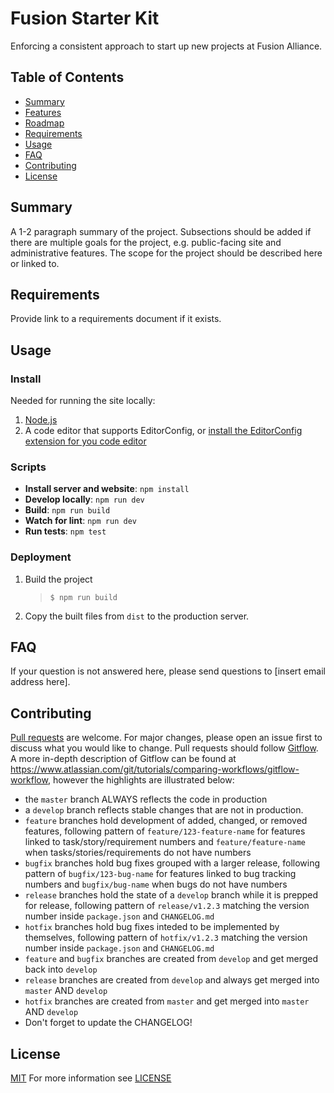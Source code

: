 # Fusion Starter Kit
Enforcing a consistent approach to start up new projects at Fusion Alliance.

## Table of Contents
- [Summary](#summary)
- [Features](#features)
- [Roadmap](#roadmap)
- [Requirements](#requirements)
- [Usage](#usage)
- [FAQ](#faq)
- [Contributing](#contributing)
- [License](#license)

## Summary
A 1-2 paragraph summary of the project. Subsections should be added if there are multiple goals for the project, e.g. public-facing site and administrative features. The scope for the project should be described here or linked to.

## Requirements
Provide link to a requirements document if it exists.

## Usage

### Install
Needed for running the site locally:

1. [Node.js](https://nodejs.org/en/download/)
1. A code editor that supports EditorConfig, or [install the EditorConfig extension for you code editor](https://editorconfig.org/#download)

### Scripts

- **Install server and website**: `npm install`
- **Develop locally**: `npm run dev`
- **Build**: `npm run build`
- **Watch for lint**: `npm run dev`
- **Run tests**: `npm test`

### Deployment

1. Build the project
   > `$ npm run build`
1. Copy the built files from `dist` to the production server.

## FAQ
If your question is not answered here, please send questions to [insert email address here].

## Contributing
[Pull requests](https://www.atlassian.com/git/tutorials/making-a-pull-request) are welcome. For major changes, please open an issue first to discuss what you would like to change. Pull requests should follow [Gitflow](https://www.atlassian.com/git/tutorials/comparing-workflows/gitflow-workflow). A more in-depth description of Gitflow can be found at https://www.atlassian.com/git/tutorials/comparing-workflows/gitflow-workflow, however the highlights are illustrated below:

* the `master` branch ALWAYS reflects the code in production
* a `develop` branch reflects stable changes that are not in production.
* `feature` branches hold development of added, changed, or removed features, following pattern of `feature/123-feature-name` for features linked to task/story/requirement numbers and `feature/feature-name` when tasks/stories/requirements do not have numbers
* `bugfix` branches hold bug fixes grouped with a larger release, following pattern of `bugfix/123-bug-name` for features linked to bug tracking numbers and `bugfix/bug-name` when bugs do not have numbers
* `release` branches hold the state of a `develop` branch while it is prepped for release, following pattern of `release/v1.2.3` matching the version number inside `package.json` and `CHANGELOG.md`
* `hotfix` branches hold bug fixes inteded to be implemented by themselves, following pattern of `hotfix/v1.2.3` matching the version number inside `package.json` and `CHANGELOG.md`
* `feature` and `bugfix` branches are created from `develop` and get merged back into `develop`
* `release` branches are created from `develop` and always get merged into `master` AND `develop`
* `hotfix` branches are created from `master` and get merged into `master` AND `develop`
* Don't forget to update the CHANGELOG!

## License
[MIT](https://choosealicense.com/licenses/mit/)
For more information see [LICENSE](https://github.com/quicksolutions/starter-kit/blob/master/LICENSE)
